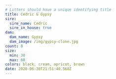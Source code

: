 ```yaml
---
# Litters should have a unique identifying title
title: Cedric & Gypsy
sire:
  sire_name: Cedric
  sire_in_house: true
dam:
  dam_name: Gypsy
  dam_image: /img/gypsy-clone.jpg
count: 8
size:
  min: 30
  max: 60
colors: black, cream, apricot, brown
date: 2020-06-30T21:51:40.568Z
---
```

